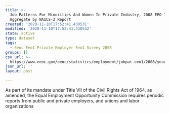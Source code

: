 ```yaml
---
title: >-
  Job Patterns For Minorities And Women In Private Industry, 2008 EEO-1 State
  Aggregate by NAICS-3 Report
created: '2020-11-10T17:52:41.430531'
modified: '2020-11-10T17:52:41.430542'
state: active
type: dataset
tags:
  - Eeoc Eeo1 Private Employer Eeo1 Survey 2008
groups: []
csv_url: >-
  https://www.eeoc.gov/eeoc/statistics/employment/jobpat-eeo1/2008/year08_state_nac3.zip
json_url: ''
layout: post

---
```

As part of its mandate under Title VII of the Civil Rights Act of 1964, as amended, the Equal Employment Opportunity Commission requires periodic reports from public and private employers, and unions and labor organizations 
